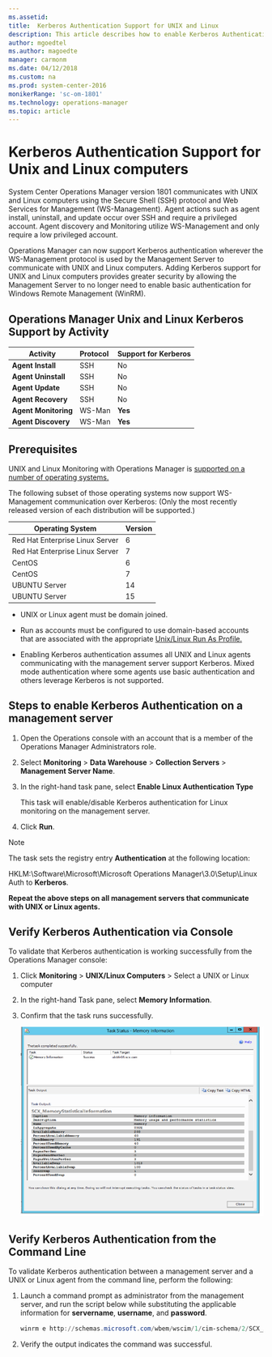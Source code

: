 ```yaml
---
ms.assetid: 
title:  Kerberos Authentication Support for UNIX and Linux
description: This article describes how to enable Kerberos Authentication with Unix and Linux Computers in System Center Operations Manager.  
author: mgoedtel
ms.author: magoedte
manager: carmonm
ms.date: 04/12/2018
ms.custom: na
ms.prod: system-center-2016
monikerRange: 'sc-om-1801'
ms.technology: operations-manager
ms.topic: article
---
```


# Kerberos Authentication Support for Unix and Linux computers

System Center Operations Manager version 1801 communicates with UNIX and Linux computers using the Secure Shell (SSH) protocol and Web Services for Management (WS-Management). Agent actions such as agent install, uninstall, and update occur over SSH and require a privileged account. Agent discovery and Monitoring utilize WS-Management and only require a low privileged account.

Operations Manager can now support Kerberos authentication wherever the WS-Management protocol is used by the Management Server to communicate with UNIX and Linux computers. Adding Kerberos support for UNIX and Linux computers provides greater security by allowing the Management Server to no longer need to enable basic authentication for Windows Remote Management (WinRM). 

## Operations Manager Unix and Linux Kerberos Support by Activity

| Activity | Protocol | Support for Kerberos |
|----------|:---------|:---------------------|
| **Agent Install** | SSH | No |
| **Agent Uninstall** | SSH | No |
| **Agent Update** | SSH | No |
| **Agent Recovery** | SSH | No |
| **Agent Monitoring** |WS-Man| **Yes** |
| **Agent Discovery** | WS-Man | **Yes** |

## Prerequisites

UNIX and Linux Monitoring with Operations Manager is [supported on a number of operating systems.](https://docs.microsoft.com/en-us/system-center/scom/plan-supported-crossplat-os)

The following subset of those operating systems now support WS-Management communication over Kerberos: (Only the most recently released version of each distribution will be supported.)

| Operating System | Version |
|------------------|:---------|
| Red Hat Enterprise Linux Server | 6 |
| Red Hat Enterprise Linux Server | 7 |
| CentOS | 6 |
| CentOS | 7 |
| UBUNTU Server | 14 |
| UBUNTU Server | 15 |

- UNIX or Linux agent must be domain joined.

- Run as accounts must be configured to use domain-based accounts that are associated with the appropriate [Unix/Linux Run As Profile.](https://docs.microsoft.com/en-us/system-center/scom/plan-security-crossplat-credentials)

- Enabling Kerberos authentication assumes all UNIX and Linux agents communicating with the management server support Kerberos. Mixed mode authentication where some agents use basic authentication and others leverage Kerberos is not supported.

## Steps to enable Kerberos Authentication on a management server 
1. Open the Operations console with an account that is a member of the Operations Manager Administrators role.

2. Select **Monitoring** > **Data Warehouse** > **Collection Servers** > **Management Server         Name**.

3. In the right-hand task pane, select **Enable Linux Authentication Type**

   This task will enable/disable Kerberos authentication for Linux monitoring on the management server.

4. Click **Run**.

> [!NOTE]
> The task sets the registry entry **Authentication** at the following location:
>
> HKLM:\Software\Microsoft\Microsoft Operations Manager\3.0\Setup\Linux Auth to **Kerberos**.
>
> **Repeat the above steps on all management servers that communicate with UNIX or Linux agents.**

## Verify Kerberos Authentication via Console

To validate that Kerberos authentication is working successfully from the Operations Manager console:

1. Click **Monitoring** > **UNIX/Linux Computers** > Select a UNIX or Linux computer

2. In the right-hand Task pane, select **Memory Information**.

3. Confirm that the task runs successfully.

   ![Task Output](./media/manage-linux-kerberos-auth/menory-information-linux-agent.png)

## Verify Kerberos Authentication from the Command Line

To validate Kerberos authentication between a management server and a UNIX or Linux agent from the command line, perform the following:

1. Launch a command prompt as administrator from the management server, and run the script below while substituting the applicable information for **servername**, **username**, and **password**.

   ```PowerShell
   winrm e http://schemas.microsoft.com/wbem/wscim/1/cim-schema/2/SCX_Agent?__cimnamespace=root/scx -r:https://<UNIX/Linux servername>:1270 -u:<username@contoso.com> -p:<password> -auth:Kerberos -skipcacheck -skipcncheck -encoding:utf-8
   ```

2. Verify the output indicates the command was successful.  

